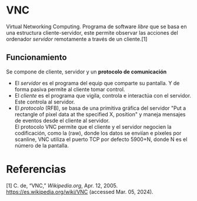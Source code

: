 # VNC 
Virtual Networking Computing. Programa de software *libre* que se basa en  una estructura cliente-servidor, este permite observar las acciones del ordenador *servidor* remotamente a través de un cliente.[1]  
## Funcionamiento
Se compone de cliente, servidor y un **protocolo de comunicación**
- El *servidor* es el programa del equip que comparte su pantalla. Y de forma pasiva permite al cliente tomar control.  
- El *cliente* es el programa que vigila, controla e interactúa con el servidor. Este controla al servidor.  
- El *protocolo* (RFB), se basa de una primitiva gráfica del servidor "Put a rectangle of pixel data at the specified X,  position" y maneja mensajes de eventos desde el cliente al servidor.  
El protocolo VNC permite que el cliente y el servidor negocien la codificación,  como la (raw), donde los datos se enviían e píxeles por scanline, VNC utiliza el puerto TCP por defecto 5900+N, donde N es el número de la pantalla. 



# Referencias
[1]  C. de, “VNC,” _Wikipedia.org_, Apr. 12, 2005. https://es.wikipedia.org/wiki/VNC (accessed Mar. 05, 2024).

‌